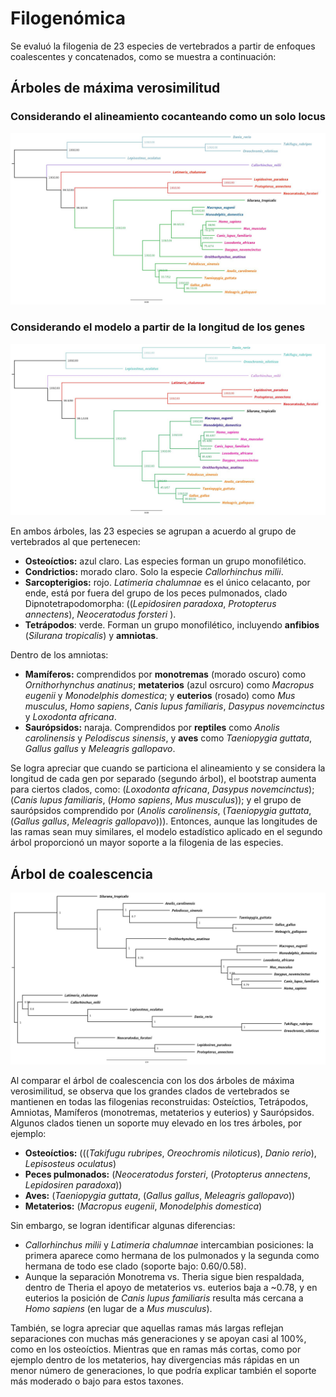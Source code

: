 # Filogenómica
Se evaluó la filogenia de 23 especies de vertebrados a partir de enfoques coalescentes y concatenados, como se muestra a continuación:

## Árboles de máxima verosimilitud
### Considerando el alineamiento cocanteando como un solo locus 
![ArbolUnP](https://github.com/natalyrl/Filogenomica/blob/main/unpartitioned.jpg)

### Considerando el modelo a partir de la longitud de los genes
![ArbolP](https://github.com/natalyrl/Filogenomica/blob/main/partitioned.jpg)

En ambos árboles, las 23 especies se agrupan a acuerdo al grupo de vertebrados al que pertenecen:
* **Osteoíctios:** azul claro. Las especies forman un grupo monofilético.
* **Condrictios:** morado claro. Solo la especie *Callorhinchus milii*.
* **Sarcopterigios:** rojo. *Latimeria chalumnae* es el único celacanto, por ende, está por fuera del grupo de los peces pulmonados, clado Dipnotetrapodomorpha: ((*Lepidosiren paradoxa*, *Protopterus annectens*), *Neoceratodus forsteri* ).
* **Tetrápodos**: verde. Forman un grupo monofilético, incluyendo **anfibios** (*Silurana tropicalis*) y **amniotas**.

Dentro de los amniotas:
* **Mamíferos:** comprendidos por **monotremas** (morado oscuro) como *Ornithorhynchus anatinus*; **metaterios** (azul osrcuro) como *Macropus eugenii* y *Monodelphis domestica*; y **euterios** (rosado) como *Mus musculus*, *Homo sapiens*, *Canis lupus familiaris*, *Dasypus novemcinctus* y *Loxodonta africana*.
* **Saurópsidos:** naraja. Comprendidos por **reptiles** como *Anolis carolinensis* y *Pelodiscus sinensis*, y **aves** como *Taeniopygia guttata*, *Gallus gallus* y *Meleagris gallopavo*.

Se logra apreciar que cuando se particiona el alineamiento y se considera la longitud de cada gen por separado (segundo árbol), el bootstrap aumenta para ciertos clados, como: (*Loxodonta africana*, *Dasypus novemcinctus*); (*Canis lupus familiaris*, (*Homo sapiens*, *Mus musculus*)); y el grupo de saurópsidos comprendido por (*Anolis carolinensis*, (*Taeniopygia guttata*, (*Gallus gallus*, *Meleagris gallopavo*))). Entonces, aunque las longitudes de las ramas sean muy similares, el modelo estadístico aplicado en el segundo árbol proporcionó un mayor soporte a la filogenia de las especies.


## Árbol de coalescencia
![ArbolC](https://github.com/natalyrl/Filogenomica/blob/main/species_tree_ASTRAL.tre.jpg)

Al comparar el árbol de coalescencia con los dos árboles de máxima verosimilitud, se observa que los grandes clados de vertebrados se mantienen en todas las filogenias reconstruidas: Osteíctios, Tetrápodos, Amniotas, Mamíferos (monotremas, metaterios y euterios) y Saurópsidos. Algunos clados tienen un soporte muy elevado en los tres árboles, por ejemplo:
* **Osteoíctios:** (((*Takifugu rubripes*, *Oreochromis niloticus*), *Danio rerio*), *Lepisosteus oculatus*)
* **Peces pulmonados:** (*Neoceratodus forsteri*, (*Protopterus annectens*, *Lepidosiren paradoxa*))
* **Aves:** (*Taeniopygia guttata*, (*Gallus gallus*, *Meleagris gallopavo*))
* **Metaterios:** (*Macropus eugenii*, *Monodelphis domestica*)
  
Sin embargo, se logran identificar algunas diferencias:
* *Callorhinchus milii* y *Latimeria chalumnae* intercambian posiciones: la primera aparece como hermana de los pulmonados y la segunda como hermana de todo ese clado (soporte bajo: 0.60/0.58).
* Aunque la separación Monotrema vs. Theria sigue bien respaldada, dentro de Theria el apoyo de metaterios vs. euterios baja a ~0.78, y en euterios la posición de *Canis lupus familiaris* resulta más cercana a *Homo sapiens* (en lugar de a *Mus musculus*).

También, se logra apreciar que aquellas ramas más largas reflejan separaciones con muchas más generaciones y se apoyan casi al 100%, como en los osteoíctios. Mientras que en ramas más cortas, como por ejemplo dentro de los metaterios, hay divergencias más rápidas en un menor número de generaciones, lo que podría explicar también el soporte más moderado o bajo para estos taxones.
